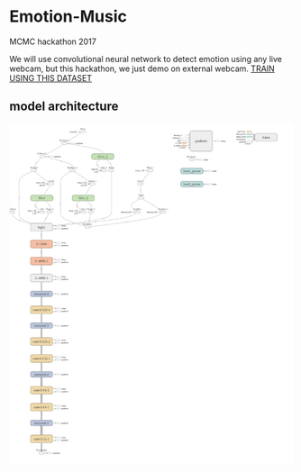 # Emotion-Music
MCMC hackathon 2017

We will use convolutional neural network to detect emotion using any live webcam, but this hackathon, we just demo on external webcam. [TRAIN USING THIS DATASET](http://cswww.essex.ac.uk/mv/allfaces/faces96.html)

## model architecture
![alt text](model.png)
